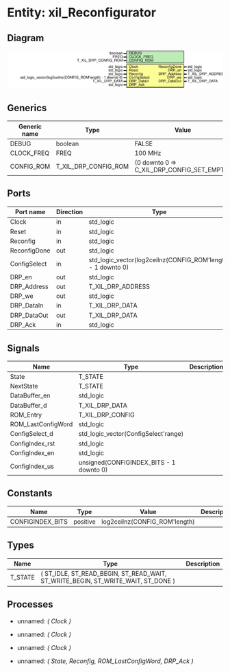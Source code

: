 # Entity: xil_Reconfigurator
## Diagram
![Diagram](xil_Reconfigurator.svg "Diagram")
## Generics
| Generic name | Type                 | Value                                      | Description |
| ------------ | -------------------- | ------------------------------------------ | ----------- |
| DEBUG        | boolean              | FALSE                                      |             |
| CLOCK_FREQ   | FREQ                 | 100 MHz                                    |             |
| CONFIG_ROM   | T_XIL_DRP_CONFIG_ROM | (0 downto 0 => C_XIL_DRP_CONFIG_SET_EMPTY) |             |
## Ports
| Port name    | Direction | Type                                                         | Description |
| ------------ | --------- | ------------------------------------------------------------ | ----------- |
| Clock        | in        | std_logic                                                    |             |
| Reset        | in        | std_logic                                                    |             |
| Reconfig     | in        | std_logic                                                    |             |
| ReconfigDone | out       | std_logic                                                    |             |
| ConfigSelect | in        | std_logic_vector(log2ceilnz(CONFIG_ROM'length) - 1 downto 0) |             |
| DRP_en       | out       | std_logic                                                    |             |
| DRP_Address  | out       | T_XIL_DRP_ADDRESS                                            |             |
| DRP_we       | out       | std_logic                                                    |             |
| DRP_DataIn   | in        | T_XIL_DRP_DATA                                               |             |
| DRP_DataOut  | out       | T_XIL_DRP_DATA                                               |             |
| DRP_Ack      | in        | std_logic                                                    |             |
## Signals
| Name               | Type                                    | Description |
| ------------------ | --------------------------------------- | ----------- |
| State              | T_STATE                                 |             |
| NextState          | T_STATE                                 |             |
| DataBuffer_en      | std_logic                               |             |
| DataBuffer_d       | T_XIL_DRP_DATA                          |             |
| ROM_Entry          | T_XIL_DRP_CONFIG                        |             |
| ROM_LastConfigWord | std_logic                               |             |
| ConfigSelect_d     | std_logic_vector(ConfigSelect'range)    |             |
| ConfigIndex_rst    | std_logic                               |             |
| ConfigIndex_en     | std_logic                               |             |
| ConfigIndex_us     | unsigned(CONFIGINDEX_BITS - 1 downto 0) |             |
## Constants
| Name             | Type     | Value                          | Description |
| ---------------- | -------- | ------------------------------ | ----------- |
| CONFIGINDEX_BITS | positive |  log2ceilnz(CONFIG_ROM'length) |             |
## Types
| Name    | Type                                                                                      | Description |
| ------- | ----------------------------------------------------------------------------------------- | ----------- |
| T_STATE | ( 		ST_IDLE, 		ST_READ_BEGIN,	ST_READ_WAIT, 		ST_WRITE_BEGIN,	ST_WRITE_WAIT, 		ST_DONE 	) |             |
## Processes
- unnamed: _( Clock )_

- unnamed: _( Clock )_

- unnamed: _( Clock )_

- unnamed: _( State, Reconfig, ROM_LastConfigWord, DRP_Ack )_

